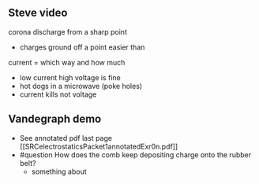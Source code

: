 ## Steve video
corona discharge from a sharp point
- charges ground off a point easier than 

current = which way and how much
- low current high voltage is fine
- hot dogs in a microwave (poke holes)
- current kills not voltage

## Vandegraph demo
- See annotated pdf last page [[SRCelectrostaticsPacket1annotatedExr0n.pdf]]
- #question How does the comb keep depositing charge onto the rubber belt?
	- something about 